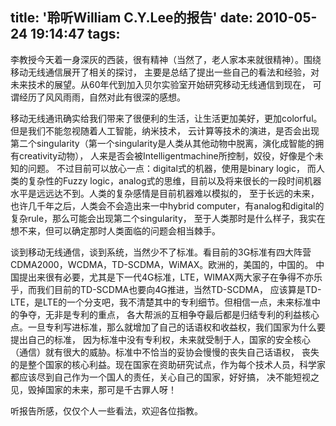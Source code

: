 title: '聆听William C.Y.Lee的报告'
date: 2010-05-24 19:14:47
tags: 
---


李教授今天着一身深灰的西装，很有精神（当然了，老人家本来就很精神）。围绕移动无线通信展开了相关的探讨，
主要是总结了提出一些自己的看法和经验，对未来技术的展望。从60年代到加入贝尔实验室开始研究移动无线通信到现在，
可谓经历了风风雨雨，自然对此有很深的感想。

移动无线通讯确实给我们带来了很便利的生活，让生活更加美好，更加colorful。但是我们不能忽视随着人工智能，纳米技术，
云计算等技术的演进，是否会出现第二个singularity（第一个singularity是人类从其他动物中脱离，演化成智能的拥有creativity动物），
人来是否会被Intelligentmachine所控制，奴役，好像是个未知的问题。 不过目前可以放心一点：digital式的机器，使用是binary logic，
而人类的复杂性的Fuzzy logic，analog式的思维，目前以及将来很长的一段时间机器水平是远远达不到。人类的复杂感情是目前机器难以模拟的，
至于长远的未来，也许几千年之后，人类会不会造出来一中hybrid computer，有analog和digital的复杂rule，那么可能会出现第二个singularity，
至于人类那时是什么样子，我实在想不来，但可以确定那时人类面临的问题会相当棘手。 

谈到移动无线通信，谈到系统，当然少不了标准。看目前的3G标准有四大阵营CDMA2000，WCDMA，TD-SCDMA，WiMAX。欧洲的，美国的，中国的。
中国提出来很有必要，尤其是下一代4G标准，LTE，WIMAX两大家子在争得不亦乐乎，而我们目前的TD-SCDMA也要向4G推进，当然TD-SCDMA，
应该算是TD-LTE，是LTE的一个分支吧，我不清楚其中的专利细节。但相信一点，未来标准中的争夺，无非是专利的重点，
各大帮派的互相争夺最后都是归结专利的利益核心点。一旦专利写进标准，那么就增加了自己的话语权和收益权，我们国家为什么要提出自己的标准，
因为标准中没有专利权，未来就受制于人，国家的安全核心（通信）就有很大的威胁。标准中不恰当的妥协会慢慢的丧失自己话语权，
丧失的是整个国家的核心利益。现在国家在资助研究试点，作为每个技术人员，科学家都应该尽到自己作为一个国人的责任，关心自己的国家，好好搞，
决不能短视之见，毁掉国家的未来，那可是千古罪人呀！

听报告所感，仅仅个人一些看法，欢迎各位指教。

